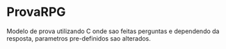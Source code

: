 # ProvaRPG
Modelo de prova utilizando C onde sao feitas perguntas e dependendo da resposta, parametros pre-definidos sao alterados.
